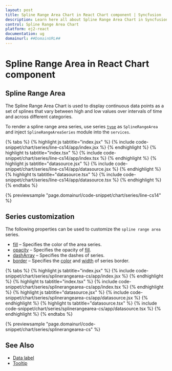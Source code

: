```yaml
---
layout: post
title: Spline Range Area Chart in React Chart component | Syncfusion
description: Learn here all about Spline Range Area Chart in Syncfusion React Chart component of Syncfusion Essential JS 2 and more.
control: Spline Range Area Chart 
platform: ej2-react
documentation: ug
domainurl: ##DomainURL##
---
```

# Spline Range Area in React Chart component

## Spline Range Area

The Spline Range Area Chart is used to display continuous data points as a set of splines that vary between high and low values over intervals of time and across different categories.

To render a spline range area series, use series [`type`](https://ej2.syncfusion.com/react/documentation/api/chart/series/#type) as `SplineRangeArea` and inject `SplineRangeAreaSeries` module into the `services`.

{% tabs %}
{% highlight js tabtitle="index.jsx" %}
{% include code-snippet/chart/series/line-cs14/app/index.jsx %}
{% endhighlight %}
{% highlight ts tabtitle="index.tsx" %}
{% include code-snippet/chart/series/line-cs14/app/index.tsx %}
{% endhighlight %}
{% highlight js tabtitle="datasource.jsx" %}
{% include code-snippet/chart/series/line-cs14/app/datasource.jsx %}
{% endhighlight %}
{% highlight ts tabtitle="datasource.tsx" %}
{% include code-snippet/chart/series/line-cs14/app/datasource.tsx %}
{% endhighlight %}
{% endtabs %}

{% previewsample "page.domainurl/code-snippet/chart/series/line-cs14" %}

## Series customization

The following properties can be used to customize the `spline range area` series.

* [fill](https://ej2.syncfusion.com/react/documentation/api/chart/seriesModel/#fill) – Specifies the color of the area series.
* [opacity](https://ej2.syncfusion.com/react/documentation/api/chart/seriesModel/#opacity) – Specifies the opacity of [fill](https://ej2.syncfusion.com/react/documentation/api/chart/seriesModel/#fill).
* [dashArray](https://ej2.syncfusion.com/react/documentation/api/chart/seriesModel/#dasharray) – Specifies the dashes of series.
* [border](https://ej2.syncfusion.com/react/documentation/api/chart/borderModel/#properties) – Specifies the [color](https://ej2.syncfusion.com/react/documentation/api/chart/borderModel/#color) and [width](https://ej2.syncfusion.com/react/documentation/api/chart/borderModel/#width) of series border.

{% tabs %}
{% highlight js tabtitle="index.jsx" %}
{% include code-snippet/chart/series/splinerangearea-cs/app/index.jsx %}
{% endhighlight %}
{% highlight ts tabtitle="index.tsx" %}
{% include code-snippet/chart/series/splinerangearea-cs/app/index.tsx %}
{% endhighlight %}
{% highlight js tabtitle="datasource.jsx" %}
{% include code-snippet/chart/series/splinerangearea-cs/app/datasource.jsx %}
{% endhighlight %}
{% highlight ts tabtitle="datasource.tsx" %}
{% include code-snippet/chart/series/splinerangearea-cs/app/datasource.tsx %}
{% endhighlight %}
{% endtabs %}

 {% previewsample "page.domainurl/code-snippet/chart/series/splinerangearea-cs" %}

## See Also

* [Data label](./data-labels/)
* [Tooltip](./tool-tip/)
